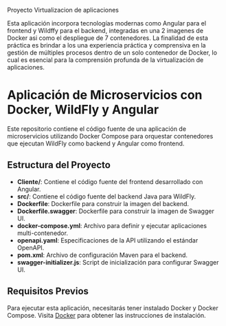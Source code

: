 Proyecto Virtualizacion de aplicaciones

Esta aplicación incorpora tecnologías modernas como Angular para el frontend y Wildffy para el backend, integradas en una 2 imagenes de Docker asi como el despliegue de 7 contenedores. La finalidad de esta práctica es brindar a los  una experiencia práctica y comprensiva en la gestión de múltiples procesos dentro de un solo contenedor de Docker, lo cual es esencial para la comprensión profunda de la virtualización de aplicaciones.

# Aplicación de Microservicios con Docker, WildFly y Angular

Este repositorio contiene el código fuente de una aplicación de microservicios utilizando Docker Compose para orquestar contenedores que ejecutan WildFly como backend y Angular como frontend.

## Estructura del Proyecto

- **Cliente/**: Contiene el código fuente del frontend desarrollado con Angular.
- **src/**: Contiene el código fuente del backend Java para WildFly.
- **Dockerfile**: Dockerfile para construir la imagen del backend.
- **Dockerfile.swagger**: Dockerfile para construir la imagen de Swagger UI.
- **docker-compose.yml**: Archivo para definir y ejecutar aplicaciones multi-contenedor.
- **openapi.yaml**: Especificaciones de la API utilizando el estándar OpenAPI.
- **pom.xml**: Archivo de configuración Maven para el backend.
- **swagger-initializer.js**: Script de inicialización para configurar Swagger UI.

## Requisitos Previos

Para ejecutar esta aplicación, necesitarás tener instalado Docker y Docker Compose. Visita [Docker](https://www.docker.com/get-started) para obtener las instrucciones de instalación.


